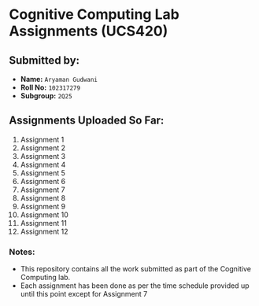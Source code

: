 # Cognitive Computing Lab Assignments (UCS420)

## Submitted by:
- **Name:** `Aryaman Gudwani`  
- **Roll No:** `102317279`  
- **Subgroup:** `2Q25`  

## Assignments Uploaded So Far:
1. Assignment 1  
2. Assignment 2 
3. Assignment 3 
4. Assignment 4
5. Assignment 5
6. Assignment 6
7. Assignment 7
8. Assignment 8
9. Assignment 9
10. Assignment 10
11. Assignment 11
12. Assignment 12


### Notes:
- This repository contains all the work submitted as part of the Cognitive Computing lab.
- Each assignment has been done as per the time schedule provided up until this point except for Assignment 7